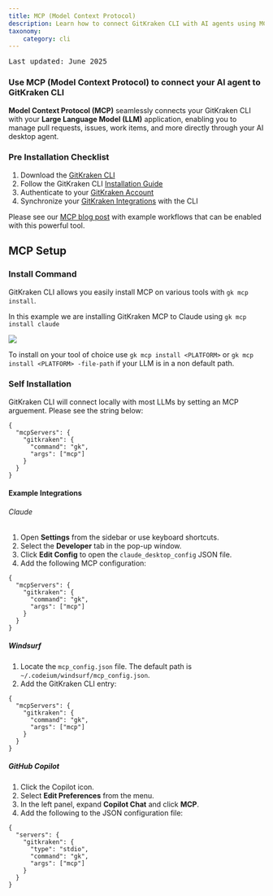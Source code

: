 ```yaml
---
title: MCP (Model Context Protocol)
description: Learn how to connect GitKraken CLI with AI agents using MCP.
taxonomy:
    category: cli
---
```

<kbd>Last updated: June 2025</kbd>

### Use MCP (Model Context Protocol) to connect your AI agent to GitKraken CLI

**Model Context Protocol (MCP)** seamlessly connects your GitKraken CLI with your **Large Language Model (LLM)** application, enabling you to manage pull requests, issues, work items, and more directly through your AI desktop agent.

###  Pre Installation Checklist 

1.  Download the [GitKraken CLI](https://www.gitkraken.com/cli)
2.  Follow the GitKraken CLI [Installation Guide](https://help.gitkraken.com/cli/cli-home/)
3.  Authenticate to your [GitKraken Account](https://help.gitkraken.com/cli/cli-home/#get-started-with-gitkraken-cli)
4.  Synchronize your [GitKraken Integrations](https://help.gitkraken.com/cli/cli-home/#synchronize-your-integrations) with the CLI 

Please see our [MCP blog post](https://www.gitkraken.com/blog/introducing-gitkraken-mcp) with example workflows that can be enabled with this powerful tool. 



## MCP Setup

### Install Command 

GitKraken CLI allows you easily install MCP on various tools with `gk mcp install`. 

In this example we are installing GitKraken MCP to Claude using `gk mcp install claude`

<img src="/wp-content/uploads/gkcli_mcp_install.png" class="img-responsive center img-bordered">

To install on your tool of choice use `gk mcp install <PLATFORM>` or `gk mcp install <PLATFORM> -file-path` if your LLM is in a non default path.

### Self Installation 

GitKraken CLI will connect locally with most LLMs by setting an MCP arguement. Please see the string below:


```
{
  "mcpServers": {
    "gitkraken": {
      "command": "gk",
      "args": ["mcp"]
    }
  }
}
```


#### Example Integrations

###### Claude

1. Open **Settings** from the sidebar or use keyboard shortcuts.
2. Select the **Developer** tab in the pop-up window.
3. Click **Edit Config** to open the `claude_desktop_config` JSON file.
4. Add the following MCP configuration:

```
{
  "mcpServers": {
    "gitkraken": {
      "command": "gk",
      "args": ["mcp"]
    }
  }
}
```

##### Windsurf

1. Locate the `mcp_config.json` file. The default path is `~/.codeium/windsurf/mcp_config.json`.
2. Add the GitKraken CLI entry:

```
{
  "mcpServers": {
    "gitkraken": {
      "command": "gk",
      "args": ["mcp"]
    }
  }
}
```

##### GitHub Copilot

1. Click the Copilot icon.
2. Select **Edit Preferences** from the menu.
3. In the left panel, expand **Copilot Chat** and click **MCP**.
4. Add the following to the JSON configuration file:

```
{
  "servers": {
    "gitkraken": {
      "type": "stdio",
      "command": "gk",
      "args": ["mcp"]
    }
  }
}
```


